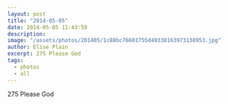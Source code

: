 ```yaml
---
layout: post
title: "2014-05-05"
date: 2014-05-05 11:43:59
description: 
image: "/assets/photos/201405/1c88bc76601755d49338163973138953.jpg"
author: Elise Plain
excerpt: 275 Please God
tags: 
  - photos
  - all
---
```


275 Please God
<p></p>
